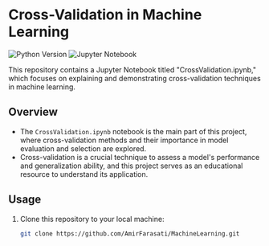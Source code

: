 # Cross-Validation in Machine Learning

![Python Version](https://img.shields.io/badge/python-v3.7+-blue.svg)
![Jupyter Notebook](https://img.shields.io/badge/jupyter-notebook-orange.svg)

This repository contains a Jupyter Notebook titled "CrossValidation.ipynb," which focuses on explaining and demonstrating cross-validation techniques in machine learning.

## Overview

- The `CrossValidation.ipynb` notebook is the main part of this project, where cross-validation methods and their importance in model evaluation and selection are explored.
- Cross-validation is a crucial technique to assess a model's performance and generalization ability, and this project serves as an educational resource to understand its application.

## Usage

1. Clone this repository to your local machine:

   ```bash
   git clone https://github.com/AmirFarasati/MachineLearning.git
